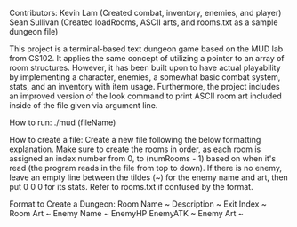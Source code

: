 Contributors:
Kevin Lam (Created combat, inventory, enemies, and player)
Sean Sullivan (Created loadRooms, ASCII arts, and rooms.txt as a sample dungeon file)

This project is a terminal-based text dungeon game based on the MUD lab from CS102. It applies the same concept of utilizing a pointer to an array of room structures. However, it has been built upon to have actual playability by implementing a character, enemies, a somewhat basic combat system, stats, and an inventory with item usage. Furthermore, the project includes an improved version of the look command to print ASCII room art included inside of the file given via argument line.

How to run: ./mud (fileName)

How to create a file: Create a new file following the below formatting explanation. Make sure to create the rooms in order, as each room is assigned an index number from 0, to (numRooms - 1) based on when it's read (the program reads in the file from top to down). If there is no enemy, leave an empty line between the tildes (~) for the enemy name and art, then put 0 0 0 for its stats. Refer to rooms.txt if confused by the format.

Format to Create a Dungeon:
Room Name
~
Description
~
Exit Index 
~
Room Art
~
Enemy Name
~
EnemyHP EnemyATK
~
Enemy Art
~
